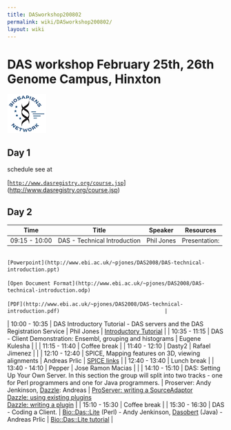 ```yaml
---
title: DASworkshop200802
permalink: wiki/DASworkshop200802/
layout: wiki
---
```


DAS workshop February 25th, 26th Genome Campus, Hinxton
=======================================================

![BioSapiens Network](Biosapiens_final.gif "BioSapiens Network")

Day 1
-----

schedule see at

[[`http://www.dasregistry.org/course.jsp`](http://www.dasregistry.org/course.jsp)](http://www.dasregistry.org/course.jsp)

Day 2
-----

| Time          | Title                                                                                                                                          | Speaker                                                                                                                                                        | Resources                                                                                                  |
|---------------|------------------------------------------------------------------------------------------------------------------------------------------------|----------------------------------------------------------------------------------------------------------------------------------------------------------------|------------------------------------------------------------------------------------------------------------|
| 09:15 - 10:00 | DAS - Technical Introduction                                                                                                                   | Phil Jones                                                                                                                                                     | Presentation:                                                                                              
                                                                                                                                                                                                                                                                                                                                   [Powerpoint](http://www.ebi.ac.uk/~pjones/DAS2008/DAS-technical-introduction.ppt)                           
                                                                                                                                                                                                                                                                                                                                   [Open Document Format](http://www.ebi.ac.uk/~pjones/DAS2008/DAS-technical-introduction.odp)                 
                                                                                                                                                                                                                                                                                                                                   [PDF](http://www.ebi.ac.uk/~pjones/DAS2008/DAS-technical-introduction.pdf)                                  |
| 10:00 - 10:35 | DAS Introductory Tutorial - DAS servers and the DAS Registration Service                                                                       | Phil Jones                                                                                                                                                     | [ Introductory Tutorial](/wiki/DASworkshop200802:intro_tutorial "wikilink")                                      |
| 10:35 - 11:15 | DAS - Client Demonstration: Ensembl, grouping and histograms                                                                                   | Eugene Kulesha                                                                                                                                                 |                                                                                                            |
| 11:15 - 11:40 | Coffee break                                                                                                                                   |
| 11:40 - 12:10 | Dasty2                                                                                                                                         | Rafael Jimenez                                                                                                                                                 |                                                                                                            |
| 12:10 - 12:40 | SPICE, Mapping features on 3D, viewing alignments                                                                                              | Andreas Prlic                                                                                                                                                  | [ SPICE links](/wiki/DASworkshop200802:spice "wikilink")                                                         |
| 12:40 - 13:40 | Lunch break                                                                                                                                    |
| 13:40 - 14:10 | Pepper                                                                                                                                         | Jose Ramon Macias                                                                                                                                              |                                                                                                            |
| 14:10 - 15:10 | DAS: Setting Up Your Own Server. In this section the group will split into two tracks - one for Perl programmers and one for Java programmers. | Proserver: Andy Jenkinson, [Dazzle](http://www.biojava.org/wiki/Dazzle): Andreas                                                                               | [ProServer: writing a SourceAdaptor](http://www.ebi.ac.uk/~aj/das_workshop_2008/proserver_tutorial.html)   
                                                                                                                                                                                                                                                                                                                                   [Dazzle: using existing plugins](http://www.biojava.org/wiki/Dazzle:plugins)                                
                                                                                                                                                                                                                                                                                                                                   [Dazzle: writing a plugin](http://www.biojava.org/wiki/Dazzle:writeplugin)                                  |
| 15:10 - 15:30 | Coffee break                                                                                                                                   |
| 15:30 - 16:30 | DAS - Coding a Client.                                                                                                                         | [Bio::Das::Lite](http://search.cpan.org/~rpettett/Bio-Das-Lite/) (Perl) - Andy Jenkinson, [Dasobert](http://www.spice-3d.org/dasobert/) (Java) - Andreas Prlic | [Bio::Das::Lite tutorial](http://www.ebi.ac.uk/~aj/das_workshop_2008/daslite_tutorial.html)                |


